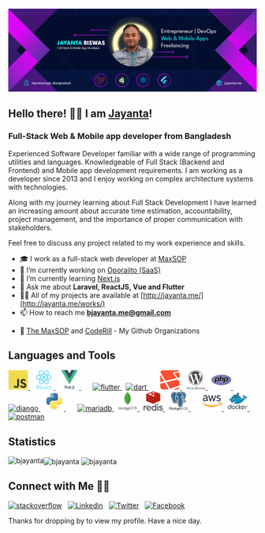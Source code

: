[![Jayanta](https://raw.githubusercontent.com/bjayanta/bjayanta/master/docs/assets/github-profile-banner.png)](http://jayanta.me/)

## Hello there! 👋🏻 I am [Jayanta](https://www.linkedin.com/in/jayantabiswas/)!

### Full-Stack Web & Mobile app developer from Bangladesh

Experienced Software Developer familiar with a wide range of programming utilities and languages. Knowledgeable of Full Stack (Backend and Frontend) and Mobile app development requirements. I am working as a developer since 2013 and I enjoy working on complex architecture systems with technologies.

Along with my journey learning about Full Stack Development I have learned an increasing amount about accurate time estimation, accountability, project management, and the importance of proper communication with stakeholders.

Feel free to discuss any project related to my work experience and skills.

- 🎓 I work as a full-stack web developer at [MaxSOP](https://maxsop.com/)
- 🔭 I’m currently working on [Oporajito (SaaS)](https://www.oporajito.com/)
- 🌱 I’m currently learning [Next.js](https://nodejs.org/en/)
- 💬 Ask me about **Laravel, ReactJS, Vue and Flutter**
- 👨‍💻 All of my projects are available at [http://jayanta.me/](http://jayanta.me/works/)
- 📫 How to reach me **bjayanta.me@gmail.com**
<!-- - 📸 My youtube channel -->
- 🔆 [The MaxSOP](https://github.com/themaxsop) and [CodeRill](https://github.com/Coderill) - My Github Organizations

## Languages and Tools

<a href="https://developer.mozilla.org/en-US/docs/Web/JavaScript" target="_blank" rel="noreferrer"> <img src="https://raw.githubusercontent.com/devicons/devicon/master/icons/javascript/javascript-original.svg" alt="javascript" width="40" height="40"/> </a> &nbsp;
<a href="https://reactjs.org/" target="_blank" rel="noreferrer"> <img src="https://raw.githubusercontent.com/devicons/devicon/master/icons/react/react-original-wordmark.svg" alt="react" width="40" height="40"/> </a>&nbsp;
<a href="https://vuejs.org/" target="_blank" rel="noreferrer"> <img src="https://raw.githubusercontent.com/devicons/devicon/master/icons/vuejs/vuejs-original-wordmark.svg" alt="vuejs" width="40" height="40"/> </a> &nbsp;&nbsp;&nbsp;&nbsp;&nbsp;
<a href="https://flutter.dev" target="_blank" rel="noreferrer"> <img src="https://www.vectorlogo.zone/logos/flutterio/flutterio-icon.svg" alt="flutter" width="40" height="40"/> </a> &nbsp;
<a href="https://dart.dev" target="_blank" rel="noreferrer"> <img src="https://www.vectorlogo.zone/logos/dartlang/dartlang-icon.svg" alt="dart" width="40" height="40"/> </a> &nbsp;&nbsp;&nbsp;&nbsp;&nbsp;
<a href="https://laravel.com/" target="_blank" rel="noreferrer"> <img src="https://raw.githubusercontent.com/devicons/devicon/master/icons/laravel/laravel-plain.svg" alt="laravel" width="40" height="40"/> </a> &nbsp;
<a href="https://wordpress.org/" target="_blank" rel="noreferrer"> <img src="https://raw.githubusercontent.com/devicons/devicon/master/icons/wordpress/wordpress-original.svg" alt="wordpress" width="40" height="40"/> </a> &nbsp;
<a href="https://www.php.net" target="_blank" rel="noreferrer"> <img src="https://raw.githubusercontent.com/devicons/devicon/master/icons/php/php-original.svg" alt="php" width="40" height="40"/> </a> &nbsp;&nbsp;&nbsp;&nbsp;&nbsp;
<a href="https://www.djangoproject.com/" target="_blank" rel="noreferrer"> <img src="https://cdn.worldvectorlogo.com/logos/django.svg" alt="django" width="40" height="40"/> </a> &nbsp;
<a href="https://www.python.org" target="_blank" rel="noreferrer"> <img src="https://raw.githubusercontent.com/devicons/devicon/master/icons/python/python-original.svg" alt="python" width="40" height="40"/> </a>&nbsp;&nbsp;&nbsp;&nbsp;&nbsp;
<a href="https://mariadb.org/" target="_blank" rel="noreferrer"> <img src="https://www.vectorlogo.zone/logos/mariadb/mariadb-icon.svg" alt="mariadb" width="40" height="40"/> </a> &nbsp;
<a href="https://www.mongodb.com/" target="_blank" rel="noreferrer"> <img src="https://raw.githubusercontent.com/devicons/devicon/master/icons/mongodb/mongodb-original-wordmark.svg" alt="mongodb" width="40" height="40"/> </a> &nbsp;
<a href="https://redis.io" target="_blank" rel="noreferrer"> <img src="https://raw.githubusercontent.com/devicons/devicon/master/icons/redis/redis-original-wordmark.svg" alt="redis" width="40" height="40"/> </a> &nbsp;
<a href="https://www.postgresql.org" target="_blank" rel="noreferrer"> <img src="https://raw.githubusercontent.com/devicons/devicon/master/icons/postgresql/postgresql-original-wordmark.svg" alt="postgresql" width="40" height="40"/> </a> &nbsp;&nbsp;&nbsp;&nbsp;&nbsp;
<a href="https://aws.amazon.com" target="_blank" rel="noreferrer"> <img src="https://raw.githubusercontent.com/devicons/devicon/master/icons/amazonwebservices/amazonwebservices-original-wordmark.svg" alt="aws" width="40" height="40"/> </a> &nbsp;
<a href="https://www.docker.com/" target="_blank" rel="noreferrer"> <img src="https://raw.githubusercontent.com/devicons/devicon/master/icons/docker/docker-original-wordmark.svg" alt="docker" width="40" height="40"/> </a> &nbsp;
<a href="https://postman.com" target="_blank" rel="noreferrer"> <img src="https://www.vectorlogo.zone/logos/getpostman/getpostman-icon.svg" alt="postman" width="40" height="40"/> </a>

## Statistics

<img align="center" src="https://github-readme-stats.vercel.app/api?username=bjayanta&show_icons=true&locale=en" alt="bjayanta" />

<img align="center" src="https://github-readme-streak-stats.herokuapp.com/?user=bjayanta&" alt="bjayanta" />

<img align="left" src="https://github-readme-stats.vercel.app/api/top-langs?username=bjayanta&show_icons=true&locale=en&layout=compact" alt="bjayanta" />

## Connect with Me 🤝🏻

[![stackoverflow](https://img.shields.io/badge/StackOverflow-1DA1F2?style=flat-square&logo=stackoverflow&logoColor=white)](https://stackoverflow.com/users/7766069/) &nbsp;
[![Linkedin](https://img.shields.io/badge/LinkedIn-0077B5?style=flat-square&logo=linkedin&logoColor=white)](https://www.linkedin.com/in/jayantabiswas/) &nbsp;
[![Twitter](https://img.shields.io/badge/Twitter-1DA1F2?style=flat-square&logo=twitter&logoColor=white)](https://twitter.com/bjayanta) &nbsp;
[![Facebook](https://img.shields.io/badge/Facebook-1877F2?style=flat-square&logo=facebook&logoColor=white)](https://twitter.com/bjayanta.me)

Thanks for dropping by to view my profile. Have a nice day.
